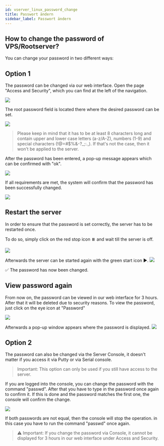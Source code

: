 ```yaml
---
id: vserver_linux_password_change
title: Passwort ändern 
sidebar_label: Passwort ändern
---
```


## How to change the password of VPS/Rootserver?

You can change your password in two different ways:

## Option 1

The password can be changed via our web interface. Open the page "Access and Security", which you can find at the left of the navigation.

![](https://screensaver01.zap-hosting.com/index.php/s/G7PG4NwxcrKKmMD/preview)

The root password field is located there where the desired password can be set. 

![](https://screensaver01.zap-hosting.com/index.php/s/LWZLeYrZqoiWFoW/preview)

> Please keep in mind that it has to be at least 8 characters long and contain upper and lower case letters (a-z/A-Z), numbers (1-9) and special characters (!@=#$%&-?_;:.,). If that's not the case, then it won't be applied to the server.

After the password has been entered, a pop-up message appears which can be confirmed with "ok". 

![](https://screensaver01.zap-hosting.com/index.php/s/Sdi7rg6cBzLS3FQ/preview)

If all requirements are met, the system will confirm that the password has been successfully changed. 

![](https://screensaver01.zap-hosting.com/index.php/s/5SbD3Nrp6PXcFtL/preview)

## Restart the server
In order to ensure that the password is set correctly, the server has to be restarted once.

To do so, simply click on the red stop icon ⏸️ and wait till the server is off. 

![](https://screensaver01.zap-hosting.com/index.php/s/SqZro6RfSoYpaad/preview)

Afterwards the server can be started again with the green start icon ▶️. 
![](https://screensaver01.zap-hosting.com/index.php/s/79HiKs2QDbGknkK/preview)


✅ The password has now been changed. 

## View password again

From now on, the password can be viewed in our web interface for 3 hours. After that it will be deleted due to security reasons. To view the password, just click on the eye icon at "Password"

![](https://screensaver01.zap-hosting.com/index.php/s/E6qPLZ7dgZccMMw/preview)

Afterwards a pop-up window appears where the password is displayed.
![](https://screensaver01.zap-hosting.com/index.php/s/jnPkDzQ6XyXzP46/preview)


## Option 2

The password can also be changed via the Server Console, it doesn't matter if you access it via Putty or via Serial console.

> Important: This option can only be used if you still have access to the server.

If you are logged into the console, you can change the password with the command "passwd". After that you have to type in the password once again to confirm it. If this is done and the password matches the first one, the console will confirm the change.

![](https://screensaver01.zap-hosting.com/index.php/s/4fTNxQB82TkcSwr/preview)

If both passwords are not equal, then the console will stop the operation. in this case you have to run the command "passwd" once again.

> ⚠️ Important: If you change the password via Console, it cannot be displayed for 3 hours in our web interface under Access and Security.
